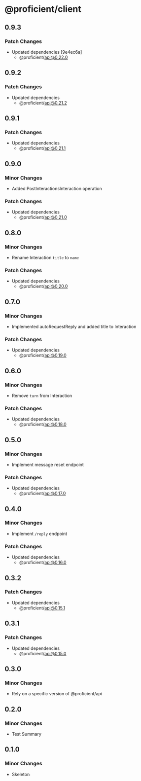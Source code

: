 # @proficient/client

## 0.9.3

### Patch Changes

- Updated dependencies [9e4ec6a]
  - @proficient/api@0.22.0

## 0.9.2

### Patch Changes

- Updated dependencies
  - @proficient/api@0.21.2

## 0.9.1

### Patch Changes

- Updated dependencies
  - @proficient/api@0.21.1

## 0.9.0

### Minor Changes

- Added PostInteractionsInteraction operation

### Patch Changes

- Updated dependencies
  - @proficient/api@0.21.0

## 0.8.0

### Minor Changes

- Rename Interaction `title` to `name`

### Patch Changes

- Updated dependencies
  - @proficient/api@0.20.0

## 0.7.0

### Minor Changes

- Implemented autoRequestReply and added title to Interaction

### Patch Changes

- Updated dependencies
  - @proficient/api@0.19.0

## 0.6.0

### Minor Changes

- Remove `turn` from Interaction

### Patch Changes

- Updated dependencies
  - @proficient/api@0.18.0

## 0.5.0

### Minor Changes

- Implement message reset endpoint

### Patch Changes

- Updated dependencies
  - @proficient/api@0.17.0

## 0.4.0

### Minor Changes

- Implement `/reply` endpoint

### Patch Changes

- Updated dependencies
  - @proficient/api@0.16.0

## 0.3.2

### Patch Changes

- Updated dependencies
  - @proficient/api@0.15.1

## 0.3.1

### Patch Changes

- Updated dependencies
  - @proficient/api@0.15.0

## 0.3.0

### Minor Changes

- Rely on a specific version of @proficient/api

## 0.2.0

### Minor Changes

- Test Summary

## 0.1.0

### Minor Changes

- Skeleton

